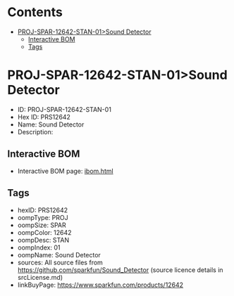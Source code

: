 



Contents
========

* [PROJ-SPAR-12642-STAN-01>Sound Detector](#proj-spar-12642-stan-01sound-detector)
	* [Interactive BOM](#interactive-bom)
	* [Tags](#tags)

# PROJ-SPAR-12642-STAN-01>Sound Detector

- ID: PROJ-SPAR-12642-STAN-01
- Hex ID: PRS12642
- Name: Sound Detector
- Description: 

## Interactive BOM

- Interactive BOM page: [ibom.html](kicad/bom/ibom.html)

## Tags

- hexID: PRS12642
- oompType: PROJ
- oompSize: SPAR
- oompColor: 12642
- oompDesc: STAN
- oompIndex: 01
- oompName: Sound Detector
- sources: All source files from https://github.com/sparkfun/Sound_Detector (source licence details in srcLicense.md)
- linkBuyPage: https://www.sparkfun.com/products/12642
